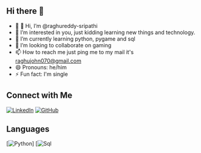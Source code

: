 ## Hi there 👋
- 🔭 👋 Hi, I’m @raghureddy-sripathi
- 👀 I’m interested in you, just kidding learning new things and technology.
- 🌱 I’m currently learning python, pygame and sql
- 💞️ I’m looking to collaborate on gaming 
- 📫 How to reach me just ping me to my mail it's raghujohn070@gmail.com
- 😄 Pronouns: he/him
- ⚡ Fun fact: I'm single


## Connect with Me
[![LinkedIn](https://img.icons8.com/?size=100&id=64154&format=png&color=000000)](https://www.linkedin.com/in/raghavender-reddy-sripathi-262b00203)
[![GitHub](https://img.icons8.com/?size=100&id=118557&format=png&color=000000)](https://github.com/raghureddy-sripathi)


## Languages
[![Python](https://img.icons8.com/?size=100&id=pIJdjOoL6KfU&format=png&color=000000)]
[![Sql](https://img.icons8.com/?size=100&id=Lk9yC4HS5r3p&format=png&color=000000)

<!--
**raghureddy-sripathi/raghureddy-sripathi** is a ✨ _special_ ✨ repository because its `README.md` (this file) appears on your GitHub profile.

Here are some ideas to get you started:

- 🔭 - 👋 Hi, I’m @raghureddy-sripathi
- 👀 I’m interested in you, just kidding learning new things and technology.
- 🌱 I’m currently learning python, pygame and sql
- 💞️ I’m looking to collaborate on gaming 
- 📫 How to reach me just ping me to my mail it's raghujohn070@gmail.com
- 😄 Pronouns: he/him
- ⚡ Fun fact: I'm single
-->
